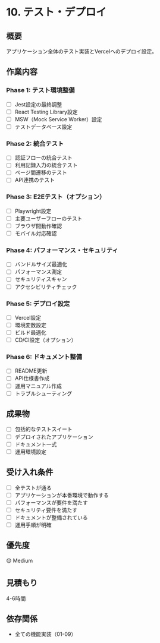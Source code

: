 # 10. テスト・デプロイ

## 概要
アプリケーション全体のテスト実装とVercelへのデプロイ設定。

## 作業内容

### Phase 1: テスト環境整備
- [ ] Jest設定の最終調整
- [ ] React Testing Library設定
- [ ] MSW（Mock Service Worker）設定
- [ ] テストデータベース設定

### Phase 2: 統合テスト
- [ ] 認証フローの統合テスト
- [ ] 利用記録入力の統合テスト
- [ ] ページ間遷移のテスト
- [ ] API連携のテスト

### Phase 3: E2Eテスト（オプション）
- [ ] Playwright設定
- [ ] 主要ユーザーフローのテスト
- [ ] ブラウザ間動作確認
- [ ] モバイル対応確認

### Phase 4: パフォーマンス・セキュリティ
- [ ] バンドルサイズ最適化
- [ ] パフォーマンス測定
- [ ] セキュリティスキャン
- [ ] アクセシビリティチェック

### Phase 5: デプロイ設定
- [ ] Vercel設定
- [ ] 環境変数設定
- [ ] ビルド最適化
- [ ] CD/CI設定（オプション）

### Phase 6: ドキュメント整備
- [ ] README更新
- [ ] API仕様書作成
- [ ] 運用マニュアル作成
- [ ] トラブルシューティング

## 成果物
- [ ] 包括的なテストスイート
- [ ] デプロイされたアプリケーション
- [ ] ドキュメント一式
- [ ] 運用環境設定

## 受け入れ条件
- [ ] 全テストが通る
- [ ] アプリケーションが本番環境で動作する
- [ ] パフォーマンスが要件を満たす
- [ ] セキュリティ要件を満たす
- [ ] ドキュメントが整備されている
- [ ] 運用手順が明確

## 優先度
🟡 Medium

## 見積もり
4-6時間

## 依存関係
- 全ての機能実装（01-09）